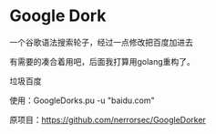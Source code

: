 # Google Dork

一个谷歌语法搜索轮子，经过一点修改把百度加进去

有需要的凑合着用吧，后面我打算用golang重构了。

垃圾百度

使用：GoogleDorks.pu -u "baidu.com"

原项目：https://github.com/nerrorsec/GoogleDorker


